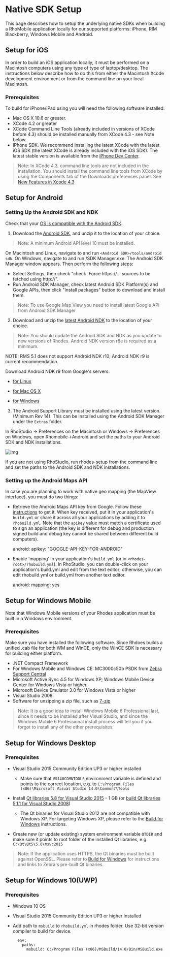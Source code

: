 # Native SDK Setup
This page describes how to setup the underlying native SDKs when building a RhoMobile application locally for our supported platforms: iPhone, RIM Blackberry, Windows Mobile and Android.

## Setup for iOS
In order to build an iOS application locally, it must be performed on a Macintosh computers using any type of type of laptop/desktop. The instructions below describe how to do this from either the Macintosh Xcode development environment or from the command line on your local Macintosh.

### Prerequisites
To build for iPhone/iPad using you will need the following software installed:

* Mac OS X 10.6 or greater.
* XCode 4.2 or greater
* XCode Command Line Tools (already included in versions of XCode before 4.3) should be installed manually from XCode 4.3 - see Note below.
* iPhone SDK. We recommend installing the latest XCode with the latest iOS SDK (the latest XCode is already included with the iOS SDK). The latest stable version is available from the [iPhone Dev Center](http://developer.apple.com/iphone/index.action).

> Note: In XCode 4.3, command line tools are not included in the installation. You should install the command line tools from XCode by using the Components tab of the Downloads preferences panel. See [New Features in Xcode 4.3](https://developer.apple.com/library/ios/#documentation/DeveloperTools/Conceptual/WhatsNewXcode/Articles/xcode_4_3.html)

## Setup for Android
### Setting Up the Android SDK and NDK
Check that your [OS is compatible with the Android SDK](http://developer.android.com/sdk/requirements.html).

1) Download the [Android SDK](http://developer.android.com/sdk/index.html), and unzip it to the location of your choice.

> Note: A minimum Android API level 10 must be installed.

On Macintosh and Linux, navigate to and run `<Android SDK>/tools/android sdk`. On Windows, navigate to and run <Android SDK>/SDK Manager.exe. The Android SDK Manager window appears. Then perform the following steps:

 * Select Settings, then check "check `Force https://... sources to be fetched using http://".
 * Run Android SDK Manager, check latest Android SDK Platform(s) and Google APIs, then click "Install packages" button to download and install them.

> Note: To use Google Map View you need to install latest Google API from Android SDK Manager

2) Download and unzip the [latest Android NDK](http://developer.android.com/sdk/ndk/index.html) to the location of your choice.

> Note: You should update the Android SDK and NDK as you update to new versions of Rhodes. Android NDK version r8e is required as a minimum.

NOTE: RMS 5.1 does not support Android NDK r10; Android NDK r9 is current recommendation. 

Download Android NDK r9 from Google's servers:

* [for Linux](http://dl.google.com/android/ndk/android-ndk-r9-linux-x86.tar.bz2)

* [for Mac OS X](https://dl.google.com/android/ndk/android-ndk-r9d-darwin-x86_64.tar.bz2)

* [for Windows](http://dl.google.com/android/ndk/android-ndk-r9d-windows-x86_64.zip)


3) The Android Support Library must be installed using the latest version. (Minimum Rev 14). This can be installed using the Android SDK Manager under the `Extras` folder.

In RhoStudio -> Preferences on the Macintosh or Windows -> Preferences on Windows, open Rhomobile->Android and set the paths to your Android SDK and NDK installations.

![img](http://rhodocs.s3.amazonaws.com/rhostudio-tutorial/preferences-android-sdk-4.0.png)

If you are not using RhoStudio, run rhodes-setup from the command line and set the paths to the Android SDK and NDK installations.

### Setting up the Android Maps API
In case you are planning to work with native geo mapping (the MapView interface), you must do two things:

* Retrieve the Android Maps API key from Google. Follow these [instructions](http://code.google.com/intl/en/android/add-ons/google-apis/mapkey.html) to get it. When key received, put it in your application's `build.yml` or share it across all your applications by adding it to `rhobuild.yml`. Note that the `apikey` value must match a certificate used to sign an application (the key is different for debug and production signed build and debug key cannot be shared between different build computers).

    android:
      apikey: "GOOGLE-API-KEY-FOR-ANDROID"

* Enable 'mapping' in your application's `build.yml` (or in `<rhodes-root>/rhobuild.yml`). In RhoStudio, you can double-click on your application's build.yml and edit from the text editor; otherwise, you can edit rhobuild.yml or build.yml from another text editor.

    android:
      mapping: yes

## Setup for Windows Mobile
Note that Windows Mobile versions of your Rhodes application must be built in a Windows environment.
### Prerequisites
Make sure you have installed the following software. Since Rhdoes builds a unified .cab file for both WM and WinCE, only the WinCE SDK is necessary for building either platform.

* .NET Compact Framework
* For Windows Mobile and Windows CE: MC3000c50b PSDK from [Zebra Support Central](https://atgsupportcentral.motorolasolutions.com/ewa/pub/getFile.do?fileName=/ssi/emb/downloads/30XXC50BxxPS010403.exe)
* Microsoft Active Sync 4.5 for Windows XP; Windows Mobile Device Center for Windows Vista or higher
* Microsoft Device Emulator 3.0 for Windows Vista or higher
* Visual Studio 2008.
* Software for unzipping a zip file, such as [7-zip](http://www.7-zip.org/)

> Note: It is a good idea to install Windows Mobile 6 Professional last, since it needs to be installed after Visual Studio, and since the Windows Mobile 6 Professional install process will tell you if you forgot to install any of the other prerequisites.

## Setup for Windows Desktop
### Prerequisites
* Visual Studio 2015 Community Edition UP3 or higher installed
  * Make sure that `VS140COMNTOOLS` environment variable is defined and points to the correct location, e.g. to `C:\Program Files (x86)\Microsoft Visual Studio 14.0\Common7\Tools`

* Install [Qt libraries 5.8 for Visual Studio 2015](https://download.qt.io/official_releases/qt/5.8/5.8.0/qt-opensource-windows-x86-msvc2015-5.8.0.exe) - 1 GB (or [build Qt libraries 5.1.1 for Visual Studio 2008](build_win#build-qt5-for-vs2008))
  * The Qt binaries for Visual Studio 2012 are not compatible with Windows XP. For targeting Windows XP, please refer to the [Build for Windows](build_win) instructions.

* Create new (or update existing) system environment variable `QTDIR` and make sure it points to root folder of the installed Qt libraries, e.g. `C:\Qt\Qt5\5.8\msvc2015`

>Note: If the application uses HTTPS, the Qt binaries must be built against OpenSSL. Please refer to [Build for Windows](build_win) for instructions and links to Zebra's pre-built Qt binaries.

## Setup for Windows 10(UWP)
### Prerequisites
* Windows 10 OS
* Visual Studio 2015 Community Edition UP3 or higher installed

* Add path to `msbuild` to `rhobuild.yml` in rhodes folder. Use 32-bit version compiler to build for device.

        env:
          paths:
            msbuild: C:/Program Files (x86)/MSBuild/14.0/Bin/MSBuild.exe